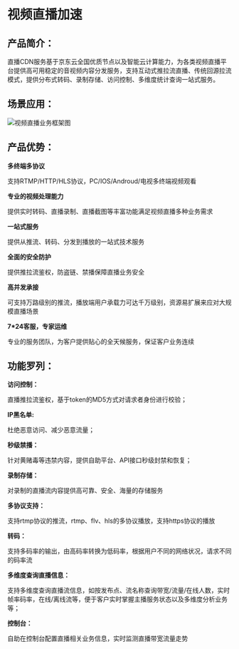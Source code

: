 # 视频直播加速
## 产品简介：
直播CDN服务基于京东云全国优质节点以及智能云计算能力，为各类视频直播平台提供高可用稳定的音视频内容分发服务，支持互动式推拉流直播、传统回源拉流模式，提供分布式转码、录制存储、访问控制、多维度统计查询一站式服务。

## 场景应用：
![视频直播业务框架图](https://github.com/jdcloudcom/cn/blob/cdn-new/image/CDN/%E4%BA%AC%E4%B8%9C%E4%BA%91%E7%9B%B4%E6%92%AD%E5%BA%94%E7%94%A8%E5%9C%BA%E6%99%AF.png)

## 产品优势：
**多终端多协议**

支持RTMP/HTTP/HLS协议，PC/IOS/Androud/电视多终端视频观看

**专业的视频处理能力**

提供实时转码、直播录制、直播截图等丰富功能满足视频直播多种业务需求

**一站式服务**

提供从推流、转码、分发到播放的一站式技术服务

**全面的安全防护**

提供推拉流鉴权，防盗链、禁播保障直播业务安全

**高并发承接**

可支持万路级别的推流，播放端用户承载力可达千万级别，资源易扩展来应对大规模直播场景

**7*24客服，专家运维**

专业的服务团队，为客户提供贴心的全天候服务，保证客户业务连续

## 功能罗列：
**访问控制：**

直播推拉流鉴权，基于token的MD5方式对请求者身份进行校验；

**IP黑名单:**

杜绝恶意访问、减少恶意流量；

**秒级禁播：**

针对黄赌毒等违禁内容，提供自助平台、API接口秒级封禁和恢复；

**录制存储：**

对录制的直播流内容提供高可靠、安全、海量的存储服务

**多协议支持：**

支持rtmp协议的推流，rtmp、flv、hls的多协议播放，支持https协议的播放

**转码：**

支持多码率的输出，由高码率转换为低码率，根据用户不同的网络状况，请求不同的码率流

**多维度查询直播信息：**

支持多维度查询直播流信息，如按发布点、流名称查询带宽/流量/在线人数，实时帧率码率，在线/离线流等，便于客户实时掌握主播服务状态以及多维度分析业务等；

**控制台：**

自助在控制台配置直播相关业务信息，实时监测直播带宽流量走势

